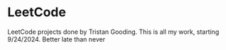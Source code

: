 # LeetCode
LeetCode projects done by Tristan Gooding.
This is all my work, starting 9/24/2024. Better late than never
